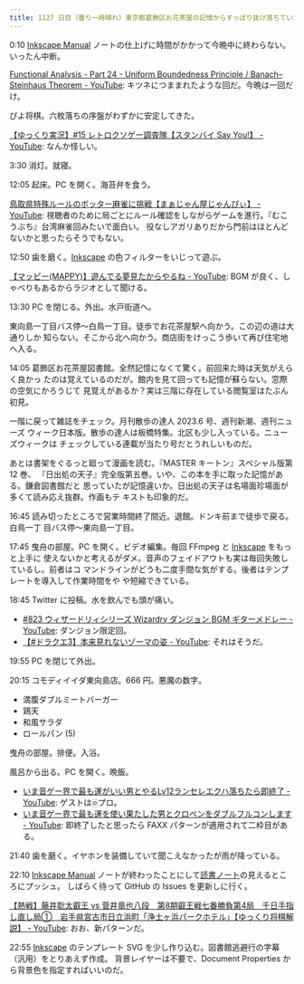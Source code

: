 ```yaml
---
title: 1127 日目（曇り一時晴れ）東京都葛飾区お花茶屋の記憶からすっぽり抜け落ちていた図書館
---
```


0:10 [Inkscape Manual] ノートの仕上げに時間がかかって今晩中に終わらない。いったん中断。

[Functional Analysis - Part 24 - Uniform Boundedness Principle / Banach–Steinhaus Theorem - YouTube](https://www.youtube.com/watch?v=Uyo_fe6FU3s&list=PLBh2i93oe2qsGKDOsuVVw-OCAfprrnGfr&index=24):
キツネにつままれたような回だ。今晩は一回だけ。

ぴよ将棋。六枚落ちの序盤がわずかに安定してきた。

[【ゆっくり実況】#15 レトロクソゲー調査隊【スタンバイ Say You!】 - YouTube](https://www.youtube.com/watch?v=Bw9pLAh-LXM):
なんか怪しい。

3:30 消灯。就寝。

12:05 起床。PC を開く。海苔弁を食う。

[鳥取県特殊ルールのボッター麻雀に挑戦【まぁじゃん屋じゃんぴぃ】 - YouTube](https://www.youtube.com/watch?v=CdqXsy5NQkc):
視聴者のために局ごとにルール確認をしながらゲームを進行。『むこうぶち』台湾麻雀回みたいで面白い。
役なしアガリありだから門前はほとんどないかと思ったらそうでもない。

12:50 歯を磨く。[Inkscape] の色フィルターをいじって遊ぶ。

[【マッピー(MAPPY)】遊んでる夢見たからやるね - YouTube](https://www.youtube.com/watch?v=D564m6tULTw):
BGM が良く、しゃべりもあるからラジオとして聞ける。

13:30 PC を閉じる。外出。水戸街道へ。

東向島一丁目バス停～白鳥一丁目。徒歩でお花茶屋駅へ向かう。この辺の道は大通りしか
知らない。そこから北へ向かう。商店街をけっこう歩いて再び住宅地へ入る。

<blockquote class="twitter-tweet"
  data-conversation="none"
  data-media-max-width="480" data-theme="dark" data-align="center">
<a href="https://twitter.com/showa_yojyo/status/1662760451980275712"></a>
</blockquote>

14:05 葛飾区お花茶屋図書館。全然記憶になくて驚く。前回来た時は天気がえらく良かっ
たのは覚えているのだが。館内を見て回っても記憶が蘇らない。窓際の空気にかろうじて
見覚えがあるか？実は三階に存在している閲覧室はたぶん初見。

一階に戻って雑誌をチェック。月刊散歩の達人 2023.6 号、週刊新潮、週刊ニューズ
ウィーク日本版。散歩の達人は板橋特集。北区も少し入っている。ニューズウィークは
チェックしている連載が当たり号だとうれしいものだ。

あとは書架をぐるっと廻って漫画を読む。『MASTER キートン』スペシャル版第 12 巻、
『日出処の天子』完全版第五巻。いや、この本を手に取った記憶がある。鎌倉図書館だと
思っていたが記憶違いか。日出処の天子は名場面珍場面が多くて読み応え抜群。作画もテ
キストも印象的だ。

16:45 読み切ったところで営業時間終了間近。退館。ドンキ前まで徒歩で戻る。白鳥一丁
目バス停～東向島一丁目。

17:45 曳舟の部屋。PC を開く。ビデオ編集。毎回 FFmpeg と [Inkscape] をもっと上手に
使えないかと考えるがダメ。音声のフェイドアウトも実は毎回失敗しているし。前者はコ
マンドラインがどうも二度手間な気がする。後者はテンプレートを導入して作業時間をや
や短縮できている。

18:45 Twitter に投稿。水を飲んでも頭が痛い。

* [#823 ウィザードリィシリーズ Wizardry ダンジョン BGM ギターメドレー - YouTube](https://www.youtube.com/watch?v=1KDUdzWBFpM):
  ダンジョン限定回。
* [【#ドラクエ3】本来見れないゾーマの姿 - YouTube](https://www.youtube.com/watch?v=97C5pIyJoFM):
  それはそうだ。

19:55 PC を閉じて外出。

20:15 コモディイイダ東向島店。666 円。悪魔の数字。

* 満腹ダブルミートバーガー
* 鶏天
* 和風サラダ
* ロールパン (5)

曳舟の部屋。排便。入浴。

風呂から出る。PC を開く。晩飯。

* [いま音ゲー界で最も運がいい男とやるLv12ランセレエクハ落ちたら即終了 - YouTube](https://www.youtube.com/watch?v=VCaSxcKN0nc):
  ゲストは🀙プロ。
* [いま音ゲー界で最も運を使い果たした男とクロペンをダブルフルコンします - YouTube](https://www.youtube.com/watch?v=3kjWhBrMHSo):
  即終了したと思ったら FAXX パターンが適用されて二枠目がある。

21:40 歯を磨く。イヤホンを装備していて聞こえなかったが雨が降っている。

22:10 [Inkscape Manual] ノートが終わったことにして[読書ノート][note]の見えるところにプッシュ。
しばらく待って GitHub の Issues を更新しに行く。

[【熱戦】藤井聡太叡王 vs 菅井竜也八段　第8期叡王戦七番勝負第4局　千日手指し直し局①　岩手県宮古市日立浜町「浄土ヶ浜パークホテル」【ゆっくり将棋解説】 - YouTube](https://www.youtube.com/watch?v=hKXqPHk-5MA):
おお、新パターンだ。

22:55 [Inkscape] のテンプレート SVG を少し作り込む。図書館逃避行の字幕（汎用）をとりあえず作成。
背景レイヤーは不要で、Document Properties から背景色を指定すればいいのだ。

[Inkscape]: <https://inkscape.org/>
[Inkscape Manual]: <http://tavmjong.free.fr/INKSCAPE/MANUAL/html/>
[note]: https://showa-yojyo.github.io/notebook/
